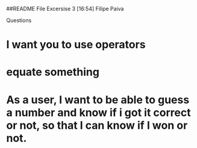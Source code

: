 ##README File Excersise 3
[16:54] Filipe Paiva

 Questions

 
# I want you to use operators
# equate something
# As a user, I want to be able to guess a number and know if i got it correct or not, so that I can know if I won or not.
